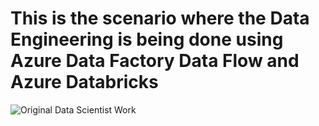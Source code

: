 # This is the scenario where the Data Engineering is being done using Azure Data Factory Data Flow and Azure Databricks

![Original Data Scientist Work](https://raw.githubusercontent.com/DataSnowman/MLonBigData/master/images/deWithAzureDataFactoryDF.png)